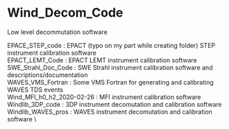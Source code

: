 # Wind_Decom_Code
Low level decommutation software

EPACE_STEP_code            :  EPACT (typo on my part while creating folder) STEP instrument calibration software \
EPACT_LEMT_Code            :  EPACT LEMT instrument calibration software \
SWE_Strahl_Doc_Code        :  SWE Strahl instrument calibration software and descriptions/documentation \
WAVES_VMS_Fortran          :  Some VMS Fortran for generating and  calibrating WAVES TDS events \
Wind_MFI_h0_h2_2020-02-26  :  MFI instrument calibration software \
Windlib_3DP_code           :  3DP instrument decomutation and calibration software \
Windlib_WAVES_pros         :  WAVES instrument decomutation and calibration software \
